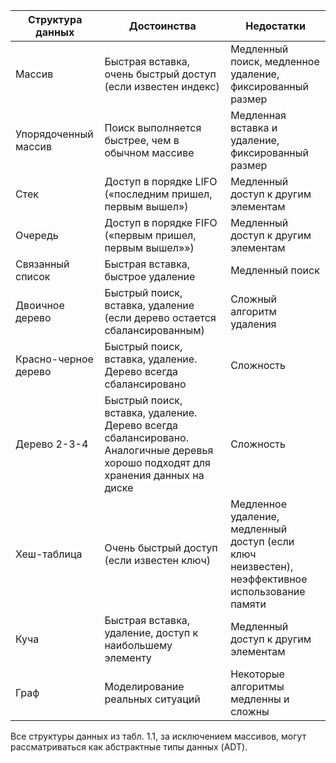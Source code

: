 | Структура данных     | Достоинства                                                                                                                      | Недостатки                                                                                      |
|----------------------|----------------------------------------------------------------------------------------------------------------------------------|-------------------------------------------------------------------------------------------------|
| Массив               | Быстрая вставка, очень быстрый доступ (если известен индекс)                                                                     | Медленный поиск, медленное удаление, фиксированный размер                                       |
| Упорядоченный массив | Поиск выполняется быстрее, чем в обычном массиве                                                                                 | Медленная вставка и удаление, фиксированный размер                                              |
| Стек                 | Доступ в порядке LIFO («последним пришел, первым вышел»)                                                                         | Медленный доступ к другим элементам                                                             |
| Очередь              | Доступ в порядке FIFO («первым пришел, первым вышел»»)                                                                           | Медленный доступ к другим элементам                                                             |
| Связанный список     | Быстрая вставка, быстрое удаление                                                                                                | Медленный поиск                                                                                 |
| Двоичное дерево      | Быстрый поиск, вставка, удаление (если дерево остается сбалансированным)                                                         | Сложный алгоритм удаления                                                                       |
| Красно-черное дерево | Быстрый поиск, вставка, удаление. Дерево всегда сбалансировано                                                                   | Сложность                                                                                       |
| Дерево 2-3-4         | Быстрый поиск, вставка, удаление. Дерево всегда сбалансировано. Аналогичные деревья хорошо подходят для хранения данных на диске | Сложность                                                                                       |
| Хеш-таблица          | Очень быстрый доступ (если известен ключ)                                                                                        | Медленное удаление, медленный доступ (если ключ неизвестен), неэффективное использование памяти |
| Куча                 | Быстрая вставка, удаление, доступ к наибольшему элементу                                                                         | Медленный доступ к другим элементам                                                             |
| Граф                 | Моделирование реальных ситуаций                                                                                                  | Некоторые алгоритмы медленны и сложны                                                           |



Все структуры данных из табл. 1.1, за исключением массивов, 
могут рассматриваться как абстрактные типы данных (ADT).